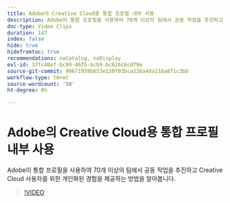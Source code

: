 ```yaml
---
title: Adobe의 Creative Cloud용 통합 프로필 내부 사용
description: Adobe이 통합 프로필을 사용하여 70개 이상의 팀에서 공동 작업을 추진하고 Creative Cloud 사용자를 위한 개인화된 경험을 제공하는 방법을 알아봅니다.
doc-type: Video Clips
duration: 147
index: false
hide: true
hidefromtoc: true
recommendations: noCatalog, noDisplay
exl-id: 37fc48ef-bc99-46f5-bcb9-bc626c6cdf9e
source-git-commit: 90671959b653e120f93bca216a4da116a8f1c3bb
workflow-type: tm+mt
source-wordcount: '58'
ht-degree: 0%

---
```


# Adobe의 Creative Cloud용 통합 프로필 내부 사용

Adobe이 통합 프로필을 사용하여 70개 이상의 팀에서 공동 작업을 추진하고 Creative Cloud 사용자를 위한 개인화된 경험을 제공하는 방법을 알아봅니다.

<!-- 62_S655_3442541_146_adobes-internal-use-of-unified-profiles-for-creative-cloud -->
>[!VIDEO](https://video.tv.adobe.com/v/3458283/?learn=on&enablevpops=true)

